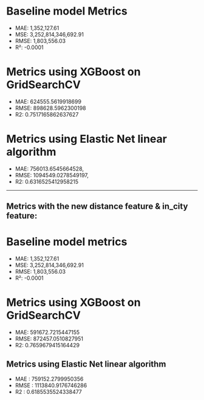 # Baseline model Metrics 

- MAE:  1,352,127.61
- MSE:  3,252,814,346,692.91
- RMSE: 1,803,556.03
- R²:   -0.0001

# Metrics using XGBoost on GridSearchCV

- MAE: 624555.5619918699
- RMSE: 898628.5962300198
- R2: 0.7517165862637627

# Metrics using Elastic Net linear algorithm 

- MAE: 756013.6545664528,
- RMSE: 1094549.0278549197,
- R2: 0.6316525412958215

---

## Metrics with the new distance feature & in_city feature:
# Baseline model metrics 
- MAE:  1,352,127.61
- MSE:  3,252,814,346,692.91
- RMSE: 1,803,556.03
- R²:   -0.0001

# Metrics using XGBoost on GridSearchCV
- MAE: 591672.7215447155
- RMSE: 872457.0510827951
- R2: 0.7659679415164429

## Metrics using Elastic Net linear algorithm 
- MAE : 759152.2799950356
- RMSE : 1113840.9176746286
- R2 : 0.6185535524338477